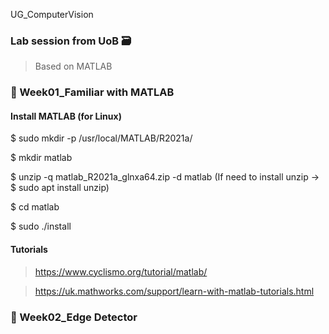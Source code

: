UG_ComputerVision

### Lab session from UoB :card_file_box:
> Based on MATLAB

### :memo: Week01_Familiar with MATLAB
#### Install MATLAB (for Linux)

$ sudo mkdir -p /usr/local/MATLAB/R2021a/

$ mkdir matlab

$ unzip -q matlab_R2021a_glnxa64.zip -d matlab (If need to install unzip -> $ sudo apt install unzip)

$ cd matlab

$ sudo ./install

#### Tutorials
> https://www.cyclismo.org/tutorial/matlab/

> https://uk.mathworks.com/support/learn-with-matlab-tutorials.html

### :memo: Week02_Edge Detector
